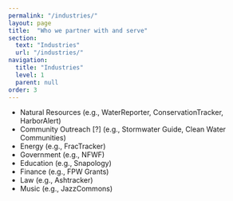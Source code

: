 ```yaml
---
permalink: "/industries/"
layout: page
title:  "Who we partner with and serve"
section: 
  text: "Industries"
  url: "/industries/"
navigation:
  title: "Industries"
  level: 1
  parent: null
order: 3
---
```


- Natural Resources (e.g., WaterReporter, ConservationTracker, HarborAlert)
- Community Outreach [?] (e.g., Stormwater Guide, Clean Water Communities)
- Energy (e.g., FracTracker)
- Government (e.g., NFWF)
- Education (e.g., Snapology)
- Finance (e.g., FPW Grants)
- Law (e.g., Ashtracker)
- Music (e.g., JazzCommons)